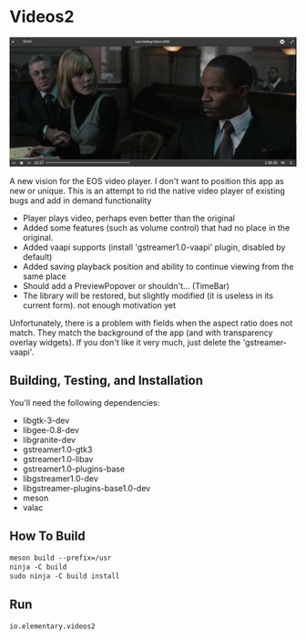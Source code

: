 # Videos2

<img src="data/screenshot.png" title="Videos2 screenshot" width="720"> </img>

A new vision for the EOS video player. I don't want to position this app as new or unique. This is an attempt to rid the native video player of existing bugs and add in demand functionality
* Player plays video, perhaps even better than the original
* Added some features (such as volume control) that had no place in the original.
* Added vaapi supports (install 'gstreamer1.0-vaapi' plugin, disabled by default)
* Added saving playback position and ability to continue viewing from the same place
* Should add a PreviewPopover or shouldn't... (TimeBar)
* The library will be restored, but slightly modified (it is useless in its current form). not enough motivation yet

Unfortunately, there is a problem with fields when the aspect ratio does not match. They match the background of the app (and with transparency overlay widgets). If you don't like it very much, just delete the 'gstreamer-vaapi'.

## Building, Testing, and Installation

You'll need the following dependencies:
* libgtk-3-dev
* libgee-0.8-dev
* libgranite-dev
* gstreamer1.0-gtk3
* gstreamer1.0-libav
* gstreamer1.0-plugins-base
* libgstreamer1.0-dev
* libgstreamer-plugins-base1.0-dev
* meson
* valac

## How To Build

    meson build --prefix=/usr
    ninja -C build
    sudo ninja -C build install

## Run
    io.elementary.videos2
